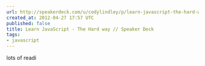 ```yaml
---
url: http://speakerdeck.com/u/codylindley/p/learn-javascript-the-hard-way
created_at: 2012-04-27 17:57 UTC
published: false
title: Learn JavaScript - The Hard way // Speaker Deck
tags:
- javascript
---
```


lots of readi
